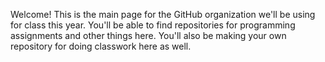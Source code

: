 Welcome! This is the main page for the GitHub organization we'll be using for class this year. You'll be able to find repositories for programming assignments and other things here. You'll also be making your own repository for doing classwork here as well.

